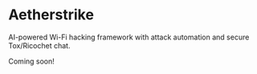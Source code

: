 # Aetherstrike
AI-powered Wi-Fi hacking framework with attack automation and secure Tox/Ricochet chat.

Coming soon!
